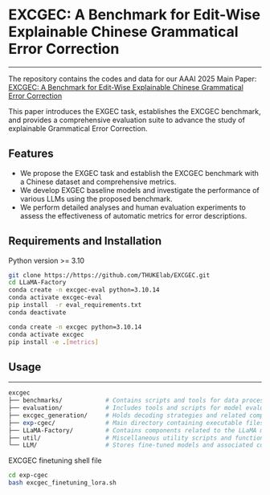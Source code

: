 # EXCGEC: A Benchmark for Edit-Wise Explainable Chinese Grammatical Error Correction

</div>

-----

The repository contains the codes and data for our AAAI 2025 Main Paper: [EXCGEC: A Benchmark for Edit-Wise Explainable Chinese Grammatical Error Correction](https://arxiv.org/abs/2407.00924)

This paper introduces the EXGEC task, establishes the EXCGEC benchmark, and provides a comprehensive evaluation suite to advance the study of explainable Grammatical Error Correction.

## Features
* We propose the EXGEC task and establish the EXCGEC benchmark with a Chinese dataset and comprehensive metrics.
* We develop EXGEC baseline models and investigate the performance of various LLMs using the proposed benchmark.
* We perform detailed analyses and human evaluation experiments to assess the effectiveness of automatic metrics for error descriptions.

## Requirements and Installation
Python version >= 3.10

```bash
git clone https://https://github.com/THUKElab/EXCGEC.git
cd LLaMA-Factory
conda create -n excgec-eval python=3.10.14
conda activate excgec-eval
pip install  -r eval_requirements.txt
conda deactivate

conda create -n excgec python=3.10.14
conda activate excgec
pip install -e .[metrics]
```

## Usage
----
```perl
excgec
├── benchmarks/            # Contains scripts and tools for data processing and benchmark evaluation.
├── evaluation/            # Includes tools and scripts for model evaluation and performance metrics.
├── excgec_generation/     # Holds decoding strategies and related components for EXGEC (Explainable Grammatical Error Correction).
├── exp-cgec/              # Main directory containing executable files for training, fine-tuning, and evaluation.
├── LLaMA-Factory/         # Contains components related to the LLaMA model factory and setup.
├── util/                  # Miscellaneous utility scripts and functions for various tasks.
└── LLM/                   # Stores fine-tuned models and associated code.

```
EXCGEC finetuning shell file
```bash
cd exp-cgec
bash excgec_finetuning_lora.sh
```

